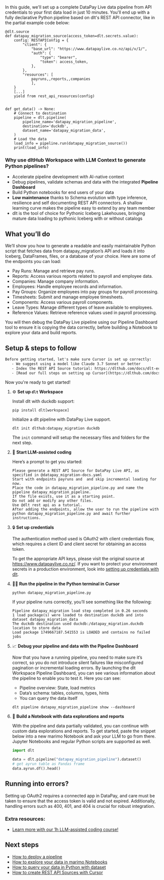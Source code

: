In this guide, we'll set up a complete DataPay Live data pipeline from API credentials to your first data load in just 10 minutes. You'll end up with a fully declarative Python pipeline based on dlt's REST API connector, like in the partial example code below:

```python-outcome
@dlt.source
def datapay_migration_source(access_token=dlt.secrets.value):
    config: RESTAPIConfig = {
        "client": {
            "base_url": "https://www.datapaylive.co.nz/api/v/1/",
            "auth": {
                "type": "bearer",
                "token": access_token,
            },
        },
        "resources": [
            payruns,,reports,,companies
            ],
    }
    [...]
    yield from rest_api_resources(config)


def get_data() -> None:
    # Connect to destination
    pipeline = dlt.pipeline(
        pipeline_name='datapay_migration_pipeline',
        destination='duckdb',
        dataset_name='datapay_migration_data', 
    )
    # Load the data
    load_info = pipeline.run(datapay_migration_source())
    print(load_info) 
```

### Why use dltHub Workspace with LLM Context to generate Python pipelines?

- Accelerate pipeline development with AI-native context
- Debug pipelines, validate schemas and data with the integrated **Pipeline Dashboard**
- Build Python notebooks for end users of your data
- **Low maintenance** thanks to Schema evolution with type inference, resilience and self documenting REST API connectors. A shallow learning curve makes the pipeline easy to extend by any team member
- dlt is the tool of choice for Pythonic Iceberg Lakehouses, bringing mature data loading to pythonic Iceberg with or without catalogs

## What you’ll do

We’ll show you how to generate a readable and easily maintainable Python script that fetches data from datapay_migration’s API and loads it into Iceberg, DataFrames, files, or a database of your choice. Here are some of the endpoints you can load:

- Pay Runs: Manage and retrieve pay runs.
- Reports: Access various reports related to payroll and employee data.
- Companies: Manage company information.
- Employees: Handle employee records and information.
- Pay Groups: Organize employees into pay groups for payroll processing.
- Timesheets: Submit and manage employee timesheets.
- Components: Access various payroll components.
- Leave Types: Manage different types of leave available to employees.
- Reference Values: Retrieve reference values used in payroll processing.

You will then debug the DataPay Live pipeline using our Pipeline Dashboard tool to ensure it is copying the data correctly, before building a Notebook to explore your data and build reports.

## Setup & steps to follow

```default
Before getting started, let's make sure Cursor is set up correctly:
   - We suggest using a model like Claude 3.7 Sonnet or better
   - Index the REST API Source tutorial: https://dlthub.com/docs/dlt-ecosystem/verified-sources/rest_api/ and add it to context as **@dlt rest api**
   - [Read our full steps on setting up Cursor](https://dlthub.com/docs/dlt-ecosystem/llm-tooling/cursor-restapi#23-configuring-cursor-with-documentation)
```

Now you're ready to get started!

1. ⚙️ **Set up `dlt` Workspace**
    
    Install dlt with duckdb support:
    ```shell
    pip install dlt[workspace]
    ```

    Initialize a dlt pipeline with DataPay Live support.
    ```shell
    dlt init dlthub:datapay_migration duckdb
    ```

    The `init` command will setup the necessary files and folders for the next step.
    
2. 🤠 **Start LLM-assisted coding**
    
    Here’s a prompt to get you started:
    
    ```prompt
    Please generate a REST API Source for DataPay Live API, as specified in @datapay_migration-docs.yaml 
    Start with endpoints payruns and  and skip incremental loading for now. 
    Place the code in datapay_migration_pipeline.py and name the pipeline datapay_migration_pipeline. 
    If the file exists, use it as a starting point. 
    Do not add or modify any other files. 
    Use @dlt rest api as a tutorial. 
    After adding the endpoints, allow the user to run the pipeline with python datapay_migration_pipeline.py and await further instructions.
    ```

    
3. 🔒 **Set up credentials** 
    
    The authentication method used is OAuth2 with client credentials flow, which requires a client ID and client secret for obtaining an access token.
    
    To get the appropriate API keys, please visit the original source at https://www.datapaylive.co.nz/.
    If you want to protect your environment secrets in a production environment, look into [setting up credentials with dlt](https://dlthub.com/docs/walkthroughs/add_credentials).
    
4. 🏃‍♀️ **Run the pipeline in the Python terminal in Cursor**
    
    ```shell
    python datapay_migration_pipeline.py
    ```
    
    If your pipeline runs correctly, you’ll see something like the following:
    
    ```shell
    Pipeline datapay_migration load step completed in 0.26 seconds
    1 load package(s) were loaded to destination duckdb and into dataset datapay_migration_data
    The duckdb destination used duckdb:/datapay_migration.duckdb location to store data
    Load package 1749667187.541553 is LOADED and contains no failed jobs
    ```
    
5. 📈 **Debug your pipeline and data with the Pipeline Dashboard**

    Now that you have a running pipeline, you need to make sure it’s correct, so you do not introduce silent failures like misconfigured pagination or incremental loading errors. By launching the dlt Workspace Pipeline Dashboard, you can see various information about the pipeline to enable you to test it. Here you can see:
    - Pipeline overview: State, load metrics
    - Data’s schema: tables, columns, types, hints
    - You can query the data itself
    
    ```shell
    dlt pipeline datapay_migration_pipeline show --dashboard
    ```
    
6. 🐍 **Build a Notebook with data explorations and reports**

    With the pipeline and data partially validated, you can continue with custom data explorations and reports. To get started, paste the snippet below into a new marimo Notebook and ask your LLM to go from there. Jupyter Notebooks and regular Python scripts are supported as well.

    
    ```python
    import dlt

   data = dlt.pipeline("datapay_migration_pipeline").dataset()
   # get ayrun table as Pandas frame
   data.ayrun.df().head()
    ```

## Running into errors?

Setting up OAuth2 requires a connected app in DataPay, and care must be taken to ensure that the access token is valid and not expired. Additionally, handling errors such as 400, 401, and 404 is crucial for robust integration.

### Extra resources:

- [Learn more with our 1h LLM-assisted coding course!](https://www.youtube.com/watch?v=GGid70rnJuM)

## Next steps

- [How to deploy a pipeline](https://dlthub.com/docs/walkthroughs/deploy-a-pipeline)
- [How to explore your data in marimo Notebooks](https://dlthub.com/docs/general-usage/dataset-access/marimo)
- [How to query your data in Python with dataset](https://dlthub.com/docs/general-usage/dataset-access/dataset)
- [How to create REST API Sources with Cursor](https://dlthub.com/docs/dlt-ecosystem/llm-tooling/cursor-restapi)